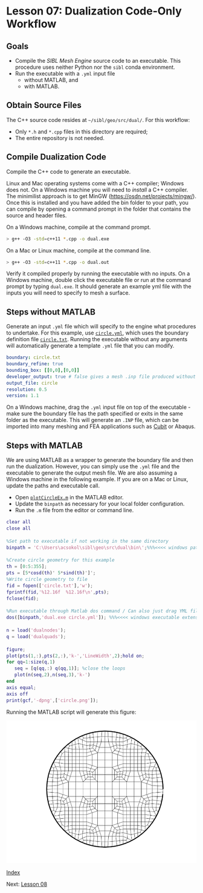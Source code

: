 # Lesson 07: Dualization Code-Only Workflow

## Goals

* Compile the *SIBL Mesh Engine* source code to an executable. This procedure uses neither Python nor the `sibl` conda environment.
* Run the executable with a `.yml` input file
  * without MATLAB, and
  * with MATLAB.

## Obtain Source Files

The C++ source code resides at `~/sibl/geo/src/dual/`.  For this workflow:

* Only `*.h` and `*.cpp` files in this directory are required;
* The entire repository is not needed.

## Compile Dualization Code

Compile the C++ code to generate an executable. 

Linux and Mac operating systems come with a C++ compiler; Windows does not. On a Windows machine you will need to *install* a C++ compiler. The minimilist approach is to get MinGW (https://osdn.net/projects/mingw/). Once this is installed and you have added the bin folder to your path, you can compile by opening a command prompt in the folder that contains the source and header files.

On a Windows machine, compile at the command prompt.
```bash 
> g++ -O3 -std=c++11 *.cpp -o dual.exe
```  

On a Mac or Linux machine, compile at the command line.
```bash 
> g++ -O3 -std=c++11 *.cpp -o dual.out
```  

Verify it compiled properly by running the executable with no inputs. On a Windows machine, double click the executable file or run at the command prompt by typing `dual.exe`. It should generate an example yml file with the inputs you will need to specify to mesh a surface.

## Steps without MATLAB

Generate an input `.yml` file which will specify to the engine what procedures to undertake. For this example, use [`circle.yml`](circle.yml), which uses the boundary definition file [`circle.txt`](circle.txt). Running the executable without any arguments will automatically generate a template `.yml` file that you can modify.

```yml
boundary: circle.txt
boundary_refine: true
bounding_box: [[0,0],[0,0]]
developer_output: true # false gives a mesh .inp file produced without intermediate meshes
output_file: circle
resolution: 0.5
version: 1.1
```

On a Windows machine, drag the `.yml` input file on top of the executable - make sure the boundary file has the path specified or exits in the same folder as the executable. This will generate an `.INP` file, which can be imported into many meshing and FEA applications such as [Cubit](https://cubit.sandia.gov/) or Abaqus.

## Steps with MATLAB

We are using MATLAB as a wrapper to generate the boundary file and then run the dualization. However, you can simply use the `.yml` file and the executable to generate the output mesh file. We are also assuming a Windows machine in the following example. If you are on a Mac or Linux, update the paths and executable call.

* Open [`plotCircleEx.m`](plotCircleEx.m) in the MATLAB editor.  
* Update the `binpath` as necessary for your local folder configuration.
* Run the `.m` file from the editor or command line.

```Matlab
clear all
close all

%Set path to executable if not working in the same directory
binpath = 'C:\Users\acsokol\sibl\geo\src\dual\bin\';%%%<<<< windows path, modify as needed

%Create circle geometry for this example
th = [0:5:355];
pts = [5*cosd(th)' 5*sind(th)']';
%Write circle geometry to file
fid = fopen(['circle.txt'],'w');
fprintf(fid,'%12.16f  %12.16f\n',pts);
fclose(fid);

%Run executable through Matlab dos command / Can also just drag YML file onto executable or run from command prompt
dos([binpath,'dual.exe circle.yml']); %%%<<<< windows executable extension .exe, modify as needed

n = load('dualnodes');
q = load('dualquads');

figure;
plot(pts(1,:),pts(2,:),'k-','LineWidth',2);hold on;
for qq=1:size(q,1)
   seq = [q(qq,:) q(qq,1)]; %close the loops
   plot(n(seq,2),n(seq,3),'k-')
end
axis equal;
axis off
print(gcf,'-dpng',['circle.png']);
```

Running the MATLAB script will generate this figure:

![circle_boundary](fig/circle.png)

[Index](README.md)

Next: [Lesson 08](lesson_08.md)
